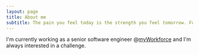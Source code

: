 ```yaml
---
layout: page
title: About me
subtitle: The pain you feel today is the strength you feel tomorrow. For every challenge encountered there is opportunity for growth
---
```


I'm currently working as a senior software engineer @[myWorkforce](https://www.myworkforce.ai/landing/home) and I'm always interested in a challenge. 


